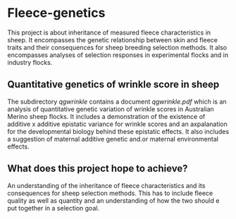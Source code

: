 # Fleece-genetics #
This project is about inheritance of measured fleece characteristics in sheep. It encompasses the genetic relationship between skin and fleece traits and their consequences for sheep breeding selection methods. It also encompasses analyses of selection responses in experimental flocks and in industry flocks.

## Quantitative genetics of wrinkle score in sheep ##
The subdirectory _qgwrinkle_ contains a document _qgwrinkle.pdf_ which is an analysis of quantitative genetic variation of wrinkle scores in Australian Merino sheep flocks. It includes a demonstration of the existence of additive x additive epistatic variance for wrinkle scores and an axpalanation for the developmental biology behind these epistatic effects. It also includes a suggestion of maternal additive genetic and.or maternal environmental effects.

## What does this project hope to achieve? ##
An understanding of the inheritance of fleece characteristics and its consequences for sheep selection methods. This has to include fleece quality as well as quantity and an understanding of how the two should e put together in a selection goal.

